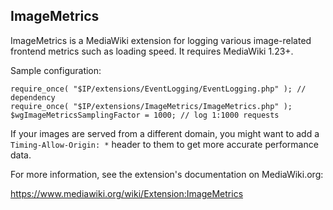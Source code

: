 ImageMetrics
------------

ImageMetrics is a MediaWiki extension for logging various image-related
frontend metrics such as loading speed. It requires MediaWiki 1.23+.

Sample configuration:

```
require_once( "$IP/extensions/EventLogging/EventLogging.php" ); // dependency
require_once( "$IP/extensions/ImageMetrics/ImageMetrics.php" );
$wgImageMetricsSamplingFactor = 1000; // log 1:1000 requests
```

If your images are served from a different domain, you might want to add a `Timing-Allow-Origin: *` header
to them to get more accurate performance data.

For more information, see the extension's documentation on MediaWiki.org:

https://www.mediawiki.org/wiki/Extension:ImageMetrics
